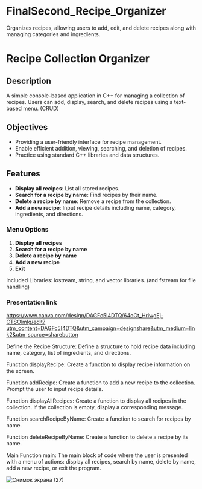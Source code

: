 # FinalSecond_Recipe_Organizer
Organizes recipes, allowing users to add, edit, and delete recipes along with managing categories and ingredients.

# Recipe Collection Organizer

## Description
A simple console-based application in C++ for managing a collection of recipes. Users can add, display, search, and delete recipes using a text-based menu. (CRUD) 

## Objectives
- Providing a user-friendly interface for recipe management.
- Enable efficient addition, viewing, searching, and deletion of recipes.
- Practice using standard C++ libraries and data structures.

## Features
- **Display all recipes**: List all stored recipes.
- **Search for a recipe by name**: Find recipes by their name.
- **Delete a recipe by name**: Remove a recipe from the collection.
- **Add a new recipe**: Input recipe details including name, category, ingredients, and directions.

### Menu Options
1. **Display all recipes**
2. **Search for a recipe by name**
3. **Delete a recipe by name**
4. **Add a new recipe**
5. **Exit**

Included Libraries: iostream, string, and vector libraries. (and fstream for file handling)

### Presentation link
https://www.canva.com/design/DAGFc5I4DTQ/64oGt_HriwgEj-CTSOlmlg/edit?utm_content=DAGFc5I4DTQ&utm_campaign=designshare&utm_medium=link2&utm_source=sharebutton


Define the Recipe Structure: Define a structure to hold recipe data including name, category, list of ingredients, and directions.

Function displayRecipe: Create a function to display recipe information on the screen.

Function addRecipe: Create a function to add a new recipe to the collection. Prompt the user to input recipe details.

Function displayAllRecipes: Create a function to display all recipes in the collection. If the collection is empty, display a corresponding message.

Function searchRecipeByName: Create a function to search for recipes by name.

Function deleteRecipeByName: Create a function to delete a recipe by its name.

Main Function main: The main block of code where the user is presented with a menu of actions: display all recipes, search by name, delete by name, add a new recipe, or exit the program.

![Снимок экрана (27)](https://github.com/BurglarBarrelRider/FinalSecond_Recipe_Organizer/assets/126348138/ff14004c-97ae-4e27-b083-3652b7d2fff3)

